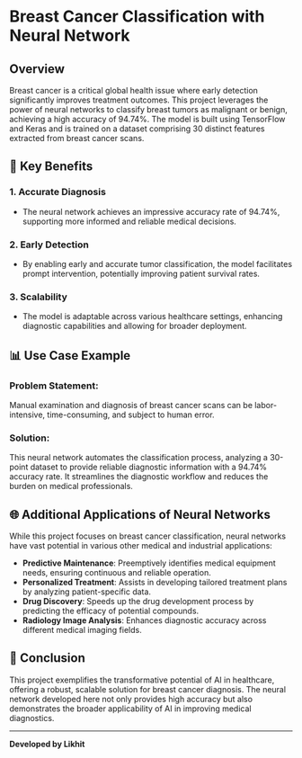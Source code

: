 # Breast Cancer Classification with Neural Network

## Overview

Breast cancer is a critical global health issue where early detection significantly improves treatment outcomes. This project leverages the power of neural networks to classify breast tumors as malignant or benign, achieving a high accuracy of 94.74%. The model is built using TensorFlow and Keras and is trained on a dataset comprising 30 distinct features extracted from breast cancer scans.

## 🚀 Key Benefits

### 1. **Accurate Diagnosis**
- The neural network achieves an impressive accuracy rate of 94.74%, supporting more informed and reliable medical decisions.

### 2. **Early Detection**
- By enabling early and accurate tumor classification, the model facilitates prompt intervention, potentially improving patient survival rates.

### 3. **Scalability**
- The model is adaptable across various healthcare settings, enhancing diagnostic capabilities and allowing for broader deployment.

## 📊 Use Case Example

### Problem Statement:
Manual examination and diagnosis of breast cancer scans can be labor-intensive, time-consuming, and subject to human error.

### Solution:
This neural network automates the classification process, analyzing a 30-point dataset to provide reliable diagnostic information with a 94.74% accuracy rate. It streamlines the diagnostic workflow and reduces the burden on medical professionals.


## 🌐 Additional Applications of Neural Networks

While this project focuses on breast cancer classification, neural networks have vast potential in various other medical and industrial applications:

- **Predictive Maintenance**: Preemptively identifies medical equipment needs, ensuring continuous and reliable operation.
- **Personalized Treatment**: Assists in developing tailored treatment plans by analyzing patient-specific data.
- **Drug Discovery**: Speeds up the drug development process by predicting the efficacy of potential compounds.
- **Radiology Image Analysis**: Enhances diagnostic accuracy across different medical imaging fields.

## 📝 Conclusion

This project exemplifies the transformative potential of AI in healthcare, offering a robust, scalable solution for breast cancer diagnosis. The neural network developed here not only provides high accuracy but also demonstrates the broader applicability of AI in improving medical diagnostics.



---

**Developed by Likhit**  
